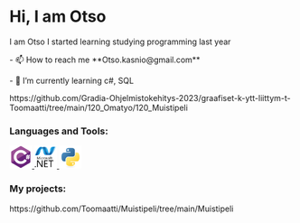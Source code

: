 <h1 align="left">Hi, I am Otso</h1>
I am Otso I started learning studying programming last year
<p></p>
- 📫 How to reach me **Otso.kasnio@gmail.com**
<p></p>
- 🌱 I’m currently learning c#, SQL
<p>
https://github.com/Gradia-Ohjelmistokehitys-2023/graafiset-k-ytt-liittym-t-Toomaatti/tree/main/120_Omatyo/120_Muistipeli
</p>
<p align="left">
</p>

<h3 align="left">Languages and Tools:</h3>
<p align="left"> <a href="https://www.w3schools.com/cs/" target="_blank" rel="noreferrer"> <img src="https://raw.githubusercontent.com/devicons/devicon/master/icons/csharp/csharp-original.svg" alt="csharp" width="40" height="40"/> </a> <a href="https://dotnet.microsoft.com/" target="_blank" rel="noreferrer"> <img src="https://raw.githubusercontent.com/devicons/devicon/master/icons/dot-net/dot-net-original-wordmark.svg" alt="dotnet" width="40" height="40"/> </a> <a href="https://www.python.org" target="_blank" rel="noreferrer"> <img src="https://raw.githubusercontent.com/devicons/devicon/master/icons/python/python-original.svg" alt="python" width="40" height="40"/> </a> </p>
<p>
<h3 allign = "left"> My projects: </h3>
  <p> https://github.com/Toomaatti/Muistipeli/tree/main/Muistipeli</p>
</p>
